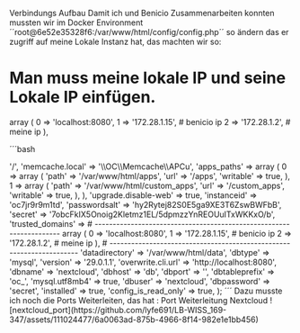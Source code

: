 Verbindungs Aufbau
Damit ich und Benicio Zusammenarbeiten konnten mussten wir im Docker Environment ´´root@6e52e35328f6:/var/www/html/config/config.php´´ so ändern das er zugriff auf meine Lokale Instanz hat, das machten wir so:

# Man muss meine lokale IP und seine Lokale IP einfügen.
  array (
    0 => 'localhost:8080', 
    1 => '172.28.1.15', # benicio ip
    2 => '172.28.1.2', # meine ip
  ),

  ´´´bash
<?php
$CONFIG = array (
  'htaccess.RewriteBase' => '/',
  'memcache.local' => '\\OC\\Memcache\\APCu',
  'apps_paths' =>
  array (
    0 =>
    array (
      'path' => '/var/www/html/apps',
      'url' => '/apps',
      'writable' => true,
    ),
    1 =>
    array (
      'path' => '/var/www/html/custom_apps',
      'url' => '/custom_apps',
      'writable' => true,
    ),
  ),
  'upgrade.disable-web' => true,
  'instanceid' => 'oc7jr9r9m1td',
  'passwordsalt' => 'hy2Rytej82S0E5ga9XE3T6ZswBWFbB',
  'secret' => '7obcFkIX5Onoig2Kletmz1EL/5dpmzzYnREOUuITxWKKxO/b',
  'trusted_domains' =>
# --------------------------------------------------------------------
  array (
    0 => 'localhost:8080',
    1 => '172.28.1.15', # benicio ip
    2 => '172.28.1.2', # meine ip
  ),
# ---------------------------------------------------------------------
  'datadirectory' => '/var/www/html/data',
  'dbtype' => 'mysql',
  'version' => '29.0.1.1',
  'overwrite.cli.url' => 'http://localhost:8080',
  'dbname' => 'nextcloud',
  'dbhost' => 'db',
  'dbport' => '',
  'dbtableprefix' => 'oc_',
  'mysql.utf8mb4' => true,
  'dbuser' => 'nextcloud',
  'dbpassword' => 'secret',
  'installed' => true,
  'config_is_read_only' => true,
);
´´´

Dazu musste ich noch die Ports Weiterleiten, das hat :

Port Weiterleitung Nextcloud
![nextcloud_port](https://github.com/lyfe691/LB-WISS_169-347/assets/111024477/6a0063ad-875b-4966-8f14-982e1e1bb456)
